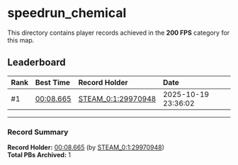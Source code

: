 # speedrun_chemical

This directory contains player records achieved in the **200 FPS** category for this map.

## Leaderboard

| Rank | Best Time | Record Holder | Date                |
| :--- | :-------- | :------------ | :------------------ |
| #1   | [00:08.665](./00008665_STEAM_0_1_29970948_20251019-233602.zip) | [STEAM_0:1:29970948](https://speedrun16.com/profile/STEAM_0:1:29970948)   | 2025-10-19 23:36:02 |

---

### Record Summary
**Record Holder:** [00:08.665](./00008665_STEAM_0_1_29970948_20251019-233602.zip) (by [STEAM_0:1:29970948](https://speedrun16.com/profile/STEAM_0:1:29970948))  
**Total PBs Archived:** 1